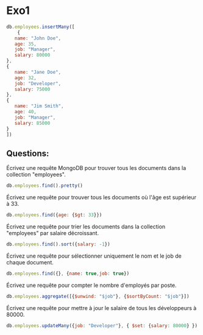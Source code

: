 # Exo1

``` js
db.employees.insertMany([
    {
   name: "John Doe",
   age: 35,
   job: "Manager",
   salary: 80000
},
{
   name: "Jane Doe",
   age: 32,
   job: "Developer",
   salary: 75000
},
{
   name: "Jim Smith",
   age: 40,
   job: "Manager",
   salary: 85000
}
])

```

## Questions:

Écrivez une requête MongoDB pour trouver tous les documents dans la collection "employees".

``` js
db.employees.find().pretty()
``` 

Écrivez une requête pour trouver tous les documents où l'âge est supérieur à 33.

``` js
db.employees.find({age: {$gt: 33}})
``` 

Écrivez une requête pour trier les documents dans la collection "employees" par salaire décroissant.

``` js
db.employees.find().sort({salary: -1})
``` 

Écrivez une requête pour sélectionner uniquement le nom et le job de chaque document.

``` js
db.employees.find({}, {name: true,job: true})
``` 

Écrivez une requête pour compter le nombre d'employés par poste.

``` js
db.employees.aggregate([{$unwind: "$job"}, {$sortByCount: "$job"}])
``` 


Écrivez une requête pour mettre à jour le salaire de tous les développeurs à 80000.

``` js
db.employees.updateMany({job: "Developer"}, { $set: {salary: 80000} })
``` 